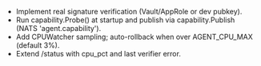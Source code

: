- Implement real signature verification (Vault/AppRole or dev pubkey).
- Run capability.Probe() at startup and publish via capability.Publish (NATS 'agent.capability').
- Add CPUWatcher sampling; auto-rollback when over AGENT_CPU_MAX (default 3%).
- Extend /status with cpu_pct and last verifier error.
